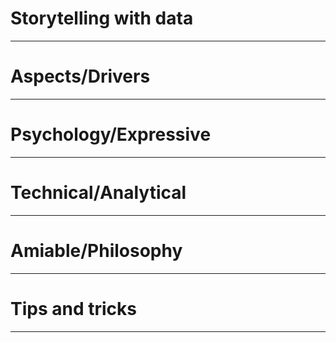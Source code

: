 # Storytelling with data

---

# Aspects/Drivers

---

# Psychology/Expressive

---

# Technical/Analytical

---

# Amiable/Philosophy

---

# Tips and tricks

---

